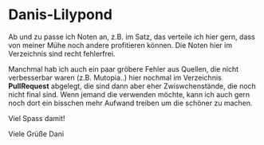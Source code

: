 # Danis-Lilypond

Ab und zu passe ich Noten an, z.B. im Satz, das verteile ich hier gern, dass von meiner Mühe noch andere profitieren können.
Die Noten hier im Verzeichnis sind recht fehlerfrei. 

Manchmal hab ich auch ein paar gröbere Fehler aus Quellen, die nicht verbesserbar waren (z.B. Mutopia..) hier nochmal im Verzeichnis **PullRequest** abgelegt, die sind dann aber eher Zwiswchenstände, die noch nicht final sind. Wenn jemand die verwenden möchte, kann ich auch gern noch dort ein bisschen mehr Aufwand treiben um die schöner zu machen.

Viel Spass damit!

Viele Grüße
Dani
